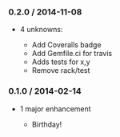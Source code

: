 ### 0.2.0 / 2014-11-08

* 4 unknowns:

  * Add Coveralls badge
  * Add Gemfile.ci for travis
  * Adds tests for x,y
  * Remove rack/test


### 0.1.0 / 2014-02-14

* 1 major enhancement

  * Birthday!
